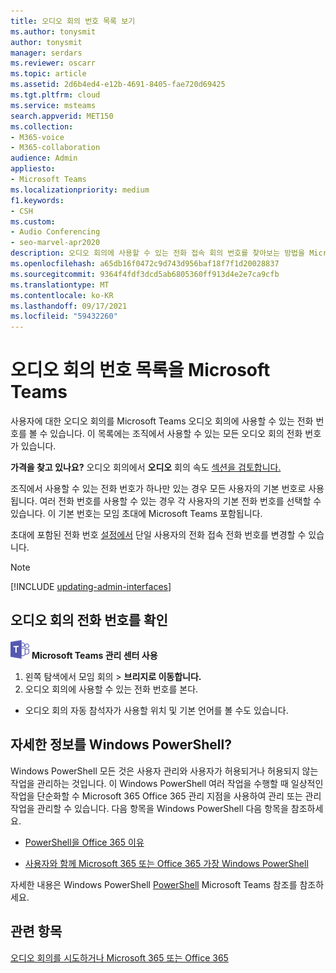 ```yaml
---
title: 오디오 회의 번호 목록 보기
ms.author: tonysmit
author: tonysmit
manager: serdars
ms.reviewer: oscarr
ms.topic: article
ms.assetid: 2d6b4ed4-e12b-4691-8405-fae720d69425
ms.tgt.pltfrm: cloud
ms.service: msteams
search.appverid: MET150
ms.collection:
- M365-voice
- M365-collaboration
audience: Admin
appliesto:
- Microsoft Teams
ms.localizationpriority: medium
f1.keywords:
- CSH
ms.custom:
- Audio Conferencing
- seo-marvel-apr2020
description: 오디오 회의에 사용할 수 있는 전화 접속 회의 번호를 찾아보는 방법을 Microsoft Teams.
ms.openlocfilehash: a65db16f0472c9d743d956baf18f7f1d20028837
ms.sourcegitcommit: 9364f4fdf3dcd5ab6805360ff913d4e2e7ca9cfb
ms.translationtype: MT
ms.contentlocale: ko-KR
ms.lasthandoff: 09/17/2021
ms.locfileid: "59432260"
---
```

# <a name="see-a-list-of-audio-conferencing-numbers-in-microsoft-teams"></a>오디오 회의 번호 목록을 Microsoft Teams

사용자에 대한 오디오 회의를 Microsoft Teams 오디오 회의에 사용할 수 있는 전화 번호를 볼 수 있습니다. 이 목록에는 조직에서 사용할 수 있는 모든 오디오 회의 전화 번호가 있습니다.
  
 **가격을 찾고 있나요?** 오디오 회의에서 **오디오** 회의 속도 [섹션을 검토합니다.](https://www.microsoft.com/microsoft-teams/audio-conferencing)
  
조직에서 사용할 수 있는 전화 번호가 하나만 있는 경우 모든 사용자의 기본 번호로 사용됩니다. 여러 전화 번호를 사용할 수 있는 경우 각 사용자의 기본 전화 번호를 선택할 수 있습니다. 이 기본 번호는 모임 초대에 Microsoft Teams 포함됩니다.
  
초대에 포함된 전화 번호 [설정에서](set-the-phone-numbers-included-on-invites-in-teams.md) 단일 사용자의 전화 접속 전화 번호를 변경할 수 있습니다.

> [!NOTE]
> [!INCLUDE [updating-admin-interfaces](includes/updating-admin-interfaces.md)]

## <a name="to-view-your-audio-conferencing-phone-numbers"></a>오디오 회의 전화 번호를 확인

![Microsoft Teams 로고를 나타내는 아이콘.](media/teams-logo-30x30.png) **Microsoft Teams 관리 센터 사용**

1. 왼쪽 탐색에서 모임 회의  >  **브리지로 이동합니다.** 
2. 오디오 회의에 사용할 수 있는 전화 번호를 본다.

- 오디오 회의 자동 참석자가 사용할 위치 및 기본 언어를 볼 수도 있습니다.

## <a name="want-to-know-more-about-windows-powershell"></a>자세한 정보를 Windows PowerShell?

Windows PowerShell 모든 것은 사용자 관리와 사용자가 허용되거나 허용되지 않는 작업을 관리하는 것입니다. 이 Windows PowerShell 여러 작업을 수행할 때 일상적인 작업을 단순화할 수 Microsoft 365 Office 365 관리 지점을 사용하여 관리 또는 관리 작업을 관리할 수 있습니다. 다음 항목을 Windows PowerShell 다음 항목을 참조하세요.
    
  - [PowerShell을 Office 365 이유](/microsoft-365/enterprise/why-you-need-to-use-microsoft-365-powershell)
    
  - [사용자와 함께 Microsoft 365 또는 Office 365 가장 Windows PowerShell](/previous-versions//dn568025(v=technet.10))
    
자세한 내용은 Windows PowerShell [PowerShell](/powershell/module/teams/?view=teams-ps) Microsoft Teams 참조를 참조하세요.
  
## <a name="related-topics"></a>관련 항목

[오디오 회의를 시도하거나 Microsoft 365 또는 Office 365](/SkypeForBusiness/audio-conferencing-in-office-365/try-or-purchase-audio-conferencing-in-office-365)
